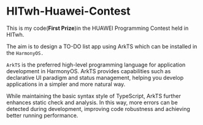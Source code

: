 # HITwh-Huawei-Contest
This is my code(**First Prize**)in the HUAWEI Programming Contest held in HITwh.  

The aim is to design a TO-DO list app using ArkTS which can be installed in the ```HarmonyOS. ``` 

```ArkTS``` is the preferred high-level programming language for application development in HarmonyOS. ArkTS provides capabilities such as declarative UI paradigm and status management, helping you develop applications in a simpler and more natural way.

While maintaining the basic syntax style of TypeScript, ArkTS further enhances static check and analysis. In this way, more errors can be detected during development, improving code robustness and achieving better running performance.